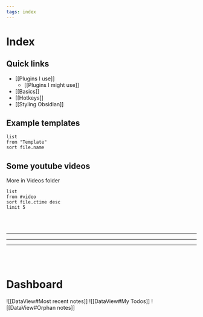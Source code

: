```yaml
---
tags: index
---
```

# Index
## Quick links
- [[Plugins I use]]
	- [[Plugins I might use]]
- [[Basics]]
- [[Hotkeys]]
- [[Styling Obsidian]]
## Example templates
```dataview
list 
from "Template"
sort file.name
```

## Some youtube videos
More in Videos folder
```dataview
list
from #video 
sort file.ctime desc
limit 5
```

<br></br>

---
---
---

<br></br>

# Dashboard
![[DataView#Most recent notes]]
![[DataView#My Todos]]
![[DataView#Orphan notes]]

